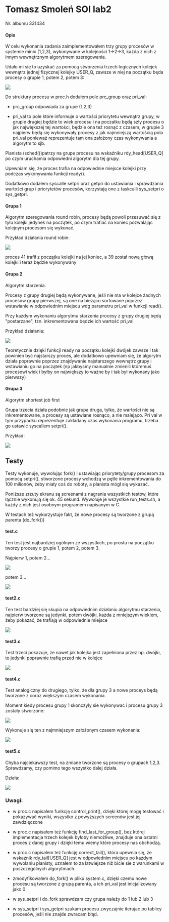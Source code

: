 # Tomasz Smoleń SOI lab2

Nr. albumu 331434

#### Opis

W celu wykonania zadania zaimplementowałem trzy grupy procesów w systemie minix (1,2,3), wykonywane w kolejności 1->2->3, każda z nich z innym wewnętrznym algorytmem szeregowania.

Udało mi się to uzyskać za pomocą stworzenia trzech logicznych kolejek wewnątrz jednej fizycznej kolejky USER_Q, zawsze w niej na początku będa procesy o grupie 1, potem 2, potem 3:

![](assets/2024-12-08-22-20-26-image.png)

Do struktury procesu  w proc.h dodałem pole prc_group oraz pri_val:

- prc_group odpowiada za grupe (1,2,3)

- pri_val to pole które informuje o wartości priorytetu wewnątrz grupy, w grupie drugiej będzie to wiek procesu i na poczatku będą szły procesu o jak największej tej wartości, będzie ona też rosnąć z czasem, w grupie 3 najpierw będą się wykonywały procesy z jak najmniejszą wartością pola pri_val ponieważ reprezentuje tam ona założony czas wykonywania a algorytm to sjb.

Planista (sched())patrzy na grupe procesu na wskaźniku rdy_head[USER_Q] po czym uruchamia odpowiedni algorytm dla tej grupy.

Upewniam się, że proces trafia na odpowiednie miejsce kolejki przy podczas wykonywania funkcji ready().

Dodatkowo dodałem syscalle setpri oraz getpri do ustawiania i sprawdzania wartości grup i priorytetów procesów, korzystają one z taskcalli sys_setpri o sys_getpri.

#### Grupa 1

Algorytm szeregowania round robin, procesy będą powoli przesuwać się z tyłu kolejki jedynek na początek, po czym trafiać na koniec pozwalając kolejnym procesom się wykonać. 

Przykład działania round robin:

![](assets/2024-12-08-19-12-48-image.png)

proces 41 trafił z początku kolejki na jej koniec, a 39 został nową głową kolejki i teraz będzie wykonywany

#### Grupa 2

Algorytm starzenia.

Procesy z grupy drugiej będą wykonywane, jeśli nie ma w kolejce żadnych procesów grupy pierwszej, są one na bieżąco sortowane poprzez wstawianie w odpowiednim miejscu wdg parametru pri_val w funkcji read().

Przy każdym wykonaniu algorytmu starzenia procesy z grupy drugiej będą "postarzane", tzn. inkrementowana będzie ich wartość pri_val

Przykład działania:

![](assets/2024-12-08-19-20-54-image.png)

Teoretycznie dzięki funkcji ready na początku kolejki dwójek zawsze i tak powinien być najstarszy proces, ale dodatkowo upewniam się, że algorytm działa poprawnie poprzez znajdywanie najstarszego wewnątrz grupy i wstawianiu go na początek (np jakbysmy manualnie zmienili któremuś procesowi wiek i byłby on największy to ważne by i tak był wykonany jako pierwszy)

#### Grupa 3

Algorytm shortest job first

Grupa trzecia działa podobnie jak grupa druga, tylko, że wartości nie są inkrementowane, a procesy są ustawiane rosnąco, a nie malejąco.
Pri val w tym przypadku reprezentuje zakładany czas wykonania programu, trzeba go ustawić syscallem setpri().

Przykład:

![](assets/2024-12-08-19-24-40-image.png)

## Testy

Testy wykonuje, wywołując fork() i ustawiając priorytety/grupy procesom za pomocą setpri(), stworzone procesy wchodzą w pętle inkrementowania do 100 milionów, żeby miały coś do roboty, a planista mógł się wykazać.

Poniższe zrzuty ekranu są screenami z nagrania wszystkich testów, które łącznie wykonują się ok. 45 sekund. Wywołuje je wszystkie run_tests.sh, a każdy z nich jest osobnym programem napisanym w C.

W testach też wykorzystuje fakt, że nowe procesy są tworzone z grupą parenta (do_fork())
#### test.c

Ten test jest najbardziej ogólnym ze wszystkich, po prostu na początku tworzy procesy o grupie 1, potem 2, potem 3.

Najpierw 1, potem 2...

![](assets/2024-12-08-19-26-32-image.png)

potem 3...

![](assets/2024-12-08-19-27-08-image.png)

#### test2.c

Ten test bardziej się skupia na odpowiednim działaniu algorytmu starzenia, najpierw tworzone są jedynki, potem dwójki, każda z mniejszym wiekiem, żeby pokazać, że trafiają w odpowiednie miejsce

![](assets/2024-12-08-19-36-05-image.png)

#### test3.c

Test trzeci pokazuje, że nawet jak kolejka jest zapełniona przez np. dwójki, to jedynki poprawnie trafią przed nie w kolejce

![](assets/2024-12-08-19-38-04-image.png)

#### test4.c

Test analogiczny do drugiego, tylko, że dla grupy 3 a nowe proceys będą tworzone z coraz większym czasem wykonania.

Moment kiedy procesu grupy 1 skonczyly sie wykonywac i procesu grupy 3 zostały stworzone:

![](assets/2024-12-08-19-39-31-image.png)

Wykonuje się ten z najmniejszym założonym czasem wykonania:

![](assets/2024-12-08-19-40-22-image.png)

#### test5.c

Chyba najciekawszy test, na zmiane tworzone są procesy o grupach 1,2,3. Sprawdzamy, czy pomimo tego wszystko dalej działa.

Działa:

![](assets/2024-12-08-22-20-14-image.png)

### Uwagi:

- w proc.c napisałem funkcję control_print(), dzięki której mogę testować i pokazywać wyniki, wszystko z powyższych screenów jest jej zawdzięczone

- w proc.c napisałem też funkcję find_last_for_group(), bez której implementacja trzech kolejek byłoby niemożliwe, znajduje ona ostatni proces z danej grupy i dzięki temu wiemy które procesy nas obchodzą.

- w proc.c napisałem też funkcję correct_tail(), która upewnia się, że wskaźnik rdy_tail[USER_Q] jest w odpowiednim miejscu po każdym wywołaniu planisty, uznałem to za łatwiejsze niż bicie sie z warunkami w poszczególnych algorytmach.

- zmodyfikowałem do_fork() w pliku system.c, dzięki czemu nowe procesu są tworzone z grupą parenta, a ich pri_val jest inicjalizowany jako 0

- w sys_setpri i do_fork sprawdzam czy grupa należy do 1 lub 2 lub 3

- w sys_setpri i sys_getpri szukam procesu zwyczajnie iterujac po tablicy procesów, jeśli nie znajde zwracam błąd.
  
  